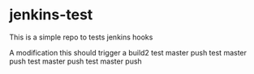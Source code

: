 # jenkins-test
This is a simple repo to tests jenkins hooks

A modification this should trigger a build2
test master push
test master push
test master push
test master push
